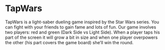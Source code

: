 # TapWars
TapWars is a light-saber dueling game inspired by the Star Wars series. You can fight with your friends to gain fame and lots of fun. Our game involves two players: red and green (Dark Side vs Light Side). When a player taps his part of the screen it will grow a bit in size and when one player overpowers the other (his part covers the game board) she’ll win the round.
